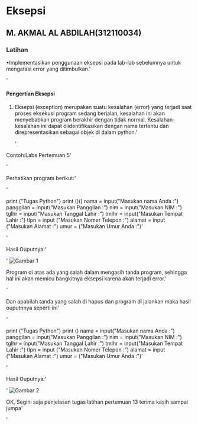 # Eksepsi
## M. AKMAL AL ABDILAH(312110034)
### Latihan
•Implementasikan penggunaan eksepsi pada lab-lab 
sebelumnya untuk mengatasi error yang ditimbulkan.'<P>'


#### Pengertian Eksepsi
1. Eksepsi (exception) merupakan suatu kesalahan (error) yang terjadi saat proses eksekusi program sedang berjalan, kesalahan ini akan menyebabkan program berakhir dengan tidak normal. Kesalahan-kesalahan ini dapat diidentifikasikan dengan nama tertentu dan direpresentasikan sebagai objek di dalam python.'<P>'

Contoh:Labs Pertemuan 5'<P>'

Perhatikan program berikut:'<P>'

print ("Tugas Python")
print ()()
nama = input("Masukan nama Anda :")
panggilan = input("Masukan Panggilan :")
nim = input("Masukan NIM :")
tglhr = input("Masukan Tanggal Lahir :")
tmlhr = input("Masukan Tempat Lahir :")
tlpn = input ("Masukan Nomer Telepon :")
alamat = input ("Masukan Alamat :")
umur = ("Masukan Umur Anda :")'<p>'

Hasil Ouputnya:'<p>'
![Gambar 1](screenshoot/s1.JPEG)

Program di atas ada yang salah dalam mengasih tanda program, sehingga hal ini akan memicu bangkitnya eksepsi karena akan terjadi error.'<p>'

Dan apabilah tanda yang salah di hapus dan program di jalankan maka hasil ouputnnya seperti ini'<p>'

print ("Tugas Python")
print ()
nama = input("Masukan nama Anda :")
panggilan = input("Masukan Panggilan :")
nim = input("Masukan NIM :")
tglhr = input("Masukan Tanggal Lahir :")
tmlhr = input("Masukan Tempat Lahir :")
tlpn = input ("Masukan Nomer Telepon :")
alamat = input ("Masukan Alamat :")
umur = ("Masukan Umur Anda :")'<p>'

Hasil Ouputnya:'<p>'
![Gambar 2](screenshoot/s2.JPEG)

OK, Segini saja penjelasan tugas latihan pertemuan 13 terima kasih sampai jumpa'<p>'

